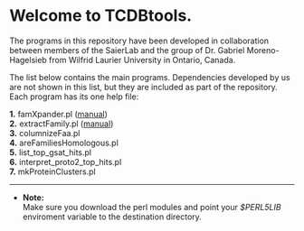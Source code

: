 # Welcome to TCDBtools.

The programs in this repository have been developed in collaboration between 
members of the SaierLab and the group of Dr. Gabriel Moreno-Hagelsieb from 
Wilfrid Laurier University in Ontario, Canada.

The list below contains the main programs. Dependencies developed by us are 
not shown in this list, but they are included as part of the repository. 
Each program has its one help file:


**1.** famXpander.pl ([manual](manuals/famXpander.md))  
**2.** extractFamily.pl ([manual](manuals/extractFamily.md))  
**3.** columnizeFaa.pl  
**4.** areFamiliesHomologous.pl  
**5.** list_top_gsat_hits.pl  
**6.** interpret_proto2_top_hits.pl  
**7.** mkProteinClusters.pl  

---

* **Note:**  
Make sure you download the perl modules and point your _$PERL5LIB_ 
enviroment variable to the destination directory.


